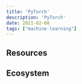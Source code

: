 ```yaml
---
title: 'PyTorch'
description: 'PyTorch'
date: 2021-02-08
tags: ["machine-learning"]
---
```


## Resources

## Ecosystem
